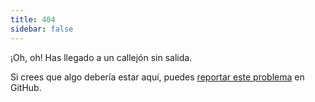 ```yaml
---
title: 404
sidebar: false
---
```


¡Oh, oh! Has llegado a un callejón sin salida.

Si crees que algo debería estar aquí, puedes [reportar este problema](https://github.com/numpy/numpy.org/issues) en GitHub. 
